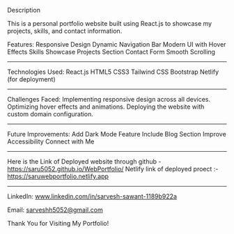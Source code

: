 Description

This is a personal portfolio website built using React.js to showcase my projects, skills, and contact information.

Features:
Responsive Design
Dynamic Navigation Bar
Modern UI with Hover Effects
Skills Showcase
Projects Section
Contact Form
Smooth Scrolling
___________________________________________________________________________________________________________________________________________
Technologies Used:
React.js
HTML5
CSS3
Tailwind CSS
Bootstrap
Netlify (for deployment)
________________________________________________________________________________________________________________________________________________
Challenges Faced:
Implementing responsive design across all devices.
Optimizing hover effects and animations.
Deploying the website with custom domain configuration.
_______________________________________________________________________________________________________________________________________________
Future Improvements:
Add Dark Mode Feature
Include Blog Section
Improve Accessibility
Connect with Me
_________________________________________________________________________________________________________________________________________________
Here is the Link of Deployed website through github - https://saru5052.github.io/WebPortfolio/
Netlify link of deployed proect :- https://saruwebportfolio.netlify.app
_________________________________________________________________________________________________________________________________________________
LinkedIn: www.linkedin.com/in/sarvesh-sawant-1189b922a

Email: sarveshh5052@gmail.com


Thank You for Visiting My Portfolio!
